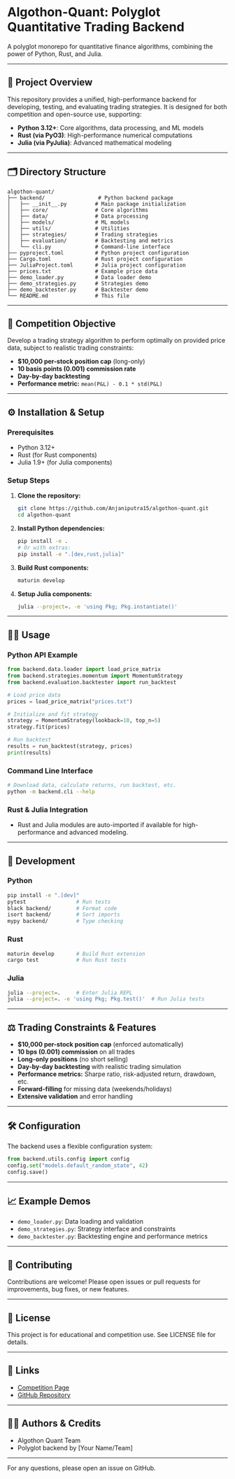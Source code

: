 # Algothon-Quant: Polyglot Quantitative Trading Backend

A polyglot monorepo for quantitative finance algorithms, combining the power of Python, Rust, and Julia.

---

## 🚀 Project Overview

This repository provides a unified, high-performance backend for developing, testing, and evaluating trading strategies. It is designed for both competition and open-source use, supporting:

- **Python 3.12+**: Core algorithms, data processing, and ML models
- **Rust (via PyO3)**: High-performance numerical computations
- **Julia (via PyJulia)**: Advanced mathematical modeling

---

## 🗂️ Directory Structure

```
algothon-quant/
├── backend/                 # Python backend package
│   ├── __init__.py         # Main package initialization
│   ├── core/               # Core algorithms
│   ├── data/               # Data processing
│   ├── models/             # ML models
│   ├── utils/              # Utilities
│   ├── strategies/         # Trading strategies
│   ├── evaluation/         # Backtesting and metrics
│   └── cli.py              # Command-line interface
├── pyproject.toml          # Python project configuration
├── Cargo.toml              # Rust project configuration
├── JuliaProject.toml       # Julia project configuration
├── prices.txt              # Example price data
├── demo_loader.py          # Data loader demo
├── demo_strategies.py      # Strategies demo
├── demo_backtester.py      # Backtester demo
└── README.md               # This file
```

---

## 🏁 Competition Objective

Develop a trading strategy algorithm to perform optimally on provided price data, subject to realistic trading constraints:
- **$10,000 per-stock position cap** (long-only)
- **10 basis points (0.001) commission rate**
- **Day-by-day backtesting**
- **Performance metric:** `mean(P&L) - 0.1 * std(P&L)`

---

## ⚙️ Installation & Setup

### Prerequisites
- Python 3.12+
- Rust (for Rust components)
- Julia 1.9+ (for Julia components)

### Setup Steps

1. **Clone the repository:**
   ```bash
   git clone https://github.com/Anjaniputra15/algothon-quant.git
   cd algothon-quant
   ```
2. **Install Python dependencies:**
   ```bash
   pip install -e .
   # Or with extras:
   pip install -e ".[dev,rust,julia]"
   ```
3. **Build Rust components:**
   ```bash
   maturin develop
   ```
4. **Setup Julia components:**
   ```bash
   julia --project=. -e 'using Pkg; Pkg.instantiate()'
   ```

---

## 🧑‍💻 Usage

### Python API Example
```python
from backend.data.loader import load_price_matrix
from backend.strategies.momentum import MomentumStrategy
from backend.evaluation.backtester import run_backtest

# Load price data
prices = load_price_matrix("prices.txt")

# Initialize and fit strategy
strategy = MomentumStrategy(lookback=10, top_n=5)
strategy.fit(prices)

# Run backtest
results = run_backtest(strategy, prices)
print(results)
```

### Command Line Interface
```bash
# Download data, calculate returns, run backtest, etc.
python -m backend.cli --help
```

### Rust & Julia Integration
- Rust and Julia modules are auto-imported if available for high-performance and advanced modeling.

---

## 🧪 Development

### Python
```bash
pip install -e ".[dev]"
pytest                # Run tests
black backend/        # Format code
isort backend/        # Sort imports
mypy backend/         # Type checking
```

### Rust
```bash
maturin develop       # Build Rust extension
cargo test            # Run Rust tests
```

### Julia
```bash
julia --project=.     # Enter Julia REPL
julia --project=. -e 'using Pkg; Pkg.test()'  # Run Julia tests
```

---

## ⚖️ Trading Constraints & Features
- **$10,000 per-stock position cap** (enforced automatically)
- **10 bps (0.001) commission** on all trades
- **Long-only positions** (no short selling)
- **Day-by-day backtesting** with realistic trading simulation
- **Performance metrics:** Sharpe ratio, risk-adjusted return, drawdown, etc.
- **Forward-filling** for missing data (weekends/holidays)
- **Extensive validation** and error handling

---

## 🛠️ Configuration

The backend uses a flexible configuration system:
```python
from backend.utils.config import config
config.set("models.default_random_state", 42)
config.save()
```

---

## 📈 Example Demos

- `demo_loader.py`: Data loading and validation
- `demo_strategies.py`: Strategy interface and constraints
- `demo_backtester.py`: Backtesting engine and performance metrics

---

## 🤝 Contributing

Contributions are welcome! Please open issues or pull requests for improvements, bug fixes, or new features.

---

## 📄 License

This project is for educational and competition use. See LICENSE file for details.

---

## 🔗 Links
- [Competition Page](#)
- [GitHub Repository](https://github.com/Anjaniputra15/algothon-quant)

---

## 👩‍💻 Authors & Credits
- Algothon Quant Team
- Polyglot backend by [Your Name/Team]

---

For any questions, please open an issue on GitHub.
